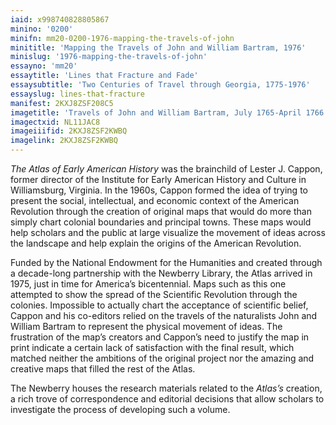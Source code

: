 ```yaml
---
iaid: x998740828805867
minino: '0200'
minifn: mm20-0200-1976-mapping-the-travels-of-john
minititle: 'Mapping the Travels of John and William Bartram, 1976'
minislug: '1976-mapping-the-travels-of-john'
essayno: 'mm20'
essaytitle: 'Lines that Fracture and Fade'
essaysubtitle: 'Two Centuries of Travel through Georgia, 1775-1976'
essayslug: lines-that-fracture
manifest: 2KXJ8ZSF208C5
imagetitle: 'Travels of John and William Bartram, July 1765-April 1766 : Travels of William Bartram, March 1773-January 1777'
imagectxid: NL11JAC8
imageiiifid: 2KXJ8ZSF2KWBQ
imagelink: 2KXJ8ZSF2KWBQ
---
```

_The Atlas of Early American History_ was the brainchild of Lester J. Cappon, former director of the Institute for Early American History and Culture in Williamsburg, Virginia. In the 1960s, Cappon formed the idea of trying to present the social, intellectual, and economic context of the American Revolution through the creation of original maps that would do more than simply chart colonial boundaries and principal towns. These maps would help scholars and the public at large visualize the movement of ideas across the landscape and help explain the origins of the American Revolution. 

Funded by the National Endowment for the Humanities and created through a decade-long partnership with the Newberry Library, the Atlas arrived in 1975, just in time for America’s bicentennial. Maps such as this one attempted to show the spread of the Scientific Revolution through the colonies. Impossible to actually chart the acceptance of scientific belief, Cappon and his co-editors relied on the travels of the naturalists John and William Bartram to represent the physical movement of ideas. The frustration of the map’s creators and Cappon’s need to justify the map in print indicate a certain lack of satisfaction with the final result, which matched neither the ambitions of the original project nor the amazing and creative maps that filled the rest of the Atlas. 

The Newberry houses the research materials related to the _Atlas’s_ creation, a rich trove of correspondence and editorial decisions that allow scholars to investigate the process of developing such a volume. 





